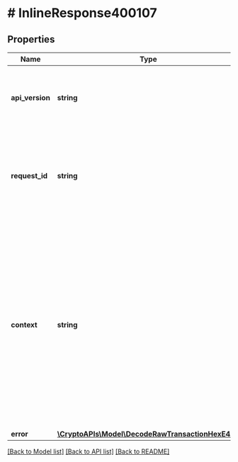 # # InlineResponse400107

## Properties

Name | Type | Description | Notes
------------ | ------------- | ------------- | -------------
**api_version** | **string** | Specifies the version of the API that incorporates this endpoint. |
**request_id** | **string** | Defines the ID of the request. The &#x60;requestId&#x60; is generated by Crypto APIs and it&#39;s unique for every request. |
**context** | **string** | In batch situations the user can use the context to correlate responses with requests. This property is present regardless of whether the response was successful or returned as an error. &#x60;context&#x60; is specified by the user. | [optional]
**error** | [**\CryptoAPIs\Model\DecodeRawTransactionHexE400**](DecodeRawTransactionHexE400.md) |  |

[[Back to Model list]](../../README.md#models) [[Back to API list]](../../README.md#endpoints) [[Back to README]](../../README.md)
